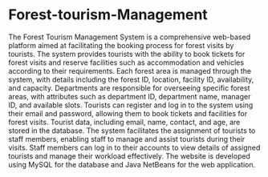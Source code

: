 # Forest-tourism-Management
The Forest Tourism Management System is a comprehensive web-based platform aimed at facilitating the booking process for forest visits by tourists. The system provides tourists with the ability to book tickets for forest visits and reserve facilities such as accommodation and vehicles according to their requirements. Each forest area is managed through the system, with details including the forest ID, location, facility ID, availability, and capacity. Departments are responsible for overseeing specific forest areas, with attributes such as department ID, department name, manager ID, and available slots. Tourists can register and log in to the system using their email and password, allowing them to book tickets and facilities for forest visits. Tourist data, including email, name, contact, and age, are stored in the database. The system facilitates the assignment of tourists to staff members, enabling staff to manage and assist tourists during their visits. Staff members can log in to their accounts to view details of assigned tourists and manage their workload effectively. The website is developed using MySQL for the database and Java NetBeans for the web application.
